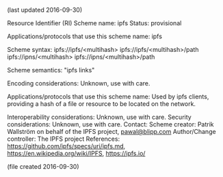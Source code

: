 (last updated 2016-09-30)

Resource Identifier (RI) Scheme name: ipfs 
Status: provisional

Applications/protocols that use this scheme name: ipfs

Scheme syntax:
   ipfs://ipfs/&lt;multihash&gt;
   ipfs://ipfs/&lt;multihash&gt;/path
   ipfs://ipns/&lt;multihash&gt;
   ipfs://ipns/&lt;multihash&gt;/path

Scheme semantics:
   "ipfs links"

Encoding considerations:
   Unknown, use with care.

Applications/protocols that use this scheme name:
   Used by ipfs clients, providing a hash of a file or resource to be located on the network.

Interoperability considerations:
   Unknown, use with care.
Security considerations:
   Unknown, use with care.
Contact:
   Scheme creator: Patrik Wallström on behalf of the IPFS project, pawal@blipp.com
Author/Change controller:
   The IPFS project
References:
   https://github.com/ipfs/specs/uri/ipfs.md, https://en.wikipedia.org/wiki/IPFS, https://ipfs.io/

(file created 2016-09-30)

